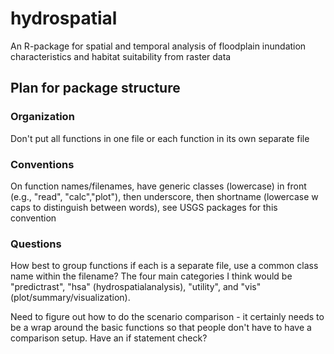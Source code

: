 # hydrospatial
An R-package for spatial and temporal analysis of floodplain inundation characteristics and habitat suitability from raster data

## Plan for package structure
### Organization
Don't put all functions in one file or each function in its own separate file

### Conventions
On function names/filenames, have generic classes (lowercase) in front (e.g., "read", "calc","plot"), then underscore, then shortname (lowercase w caps to distinguish between words), see USGS packages for this convention

### Questions
How best to group functions if each is a separate file, use a common class name within the filename? The four main categories I think would be "predictrast", "hsa" (hydrospatialanalysis), "utility", and "vis" (plot/summary/visualization).

Need to figure out how to do the scenario comparison - it certainly needs to be a wrap around the basic functions so that people don't have to have a comparison setup. Have an if statement check?
